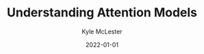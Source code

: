---
author: Kyle McLester
date: 2022-01-01
format: hugo
title: Understanding Attention Models
categories:
    - Attention Models
    - Transform Learning
tags:
    - attention learning
    - transform learning
    - BERT
    - GPT
    - general transform
summary: 🚧 UNDER CONSTRUCTION
---